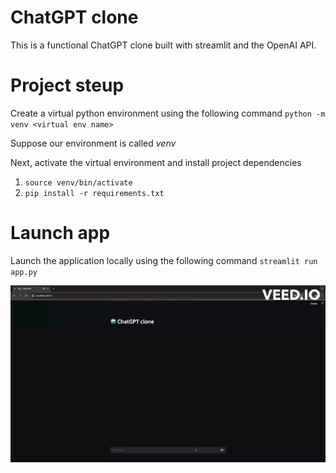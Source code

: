 # ChatGPT clone
This is a functional ChatGPT clone built with streamlit and the OpenAI API.

# Project steup
Create a virtual python environment using the following command
`python -m venv <virtual env name>`

Suppose our environment is called *venv*

Next, activate the virtual environment and install project dependencies
1. `source venv/bin/activate`
2. `pip install -r requirements.txt`

# Launch app
Launch the application locally using the following command
`streamlit run app.py`

![](assets/demo.gif)